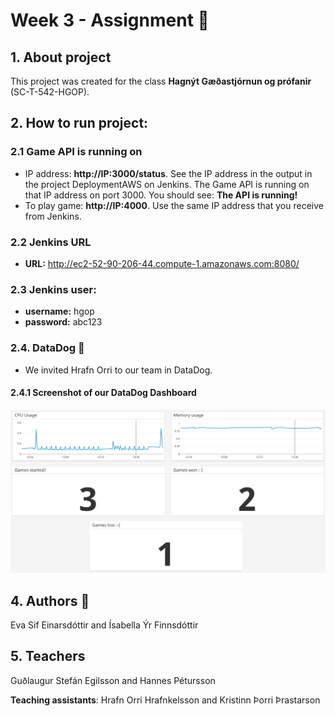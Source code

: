 # Week 3 - Assignment :cherry_blossom:

## 1. About project

This project was created for the class **Hagnýt Gæðastjórnun og prófanir** (SC-T-542-HGOP).

## 2. How to run project:

### 2.1 Game API is running on

- IP address: **http://IP:3000/status**. See the IP address in the output in the project DeploymentAWS on Jenkins. The Game API is running on that IP address on port 3000. You should see: **The API is running!**
- To play game: **http://IP:4000**. Use the same IP address that you receive from Jenkins.

### 2.2 Jenkins URL

- **URL:** http://ec2-52-90-206-44.compute-1.amazonaws.com:8080/

### 2.3 Jenkins user:

- **username:** hgop
- **password:** abc123

### 2.4. DataDog :dog:

- We invited Hrafn Orri to our team in DataDog.

#### 2.4.1 Screenshot of our DataDog Dashboard

![DatadogDashboard](./DatadogDashboard.png)

## 4. Authors :dancers:

Eva Sif Einarsdóttir and Ísabella Ýr Finnsdóttir

## 5. Teachers

Guðlaugur Stefán Egilsson and Hannes Pétursson

**Teaching assistants**:
Hrafn Orri Hrafnkelsson and Kristinn Þorri Þrastarson
